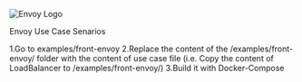 ![Envoy Logo](https://github.com/envoyproxy/artwork/blob/master/PNG/Envoy_Logo_Final_PANTONE.png)

Envoy Use Case Senarios

1.Go to examples/front-envoy
2.Replace the content of the /examples/front-envoy/ folder with the  content of use case file (i.e. Copy the content of LoadBalancer to /examples/front-envoy/)
3.Build it with Docker-Compose
